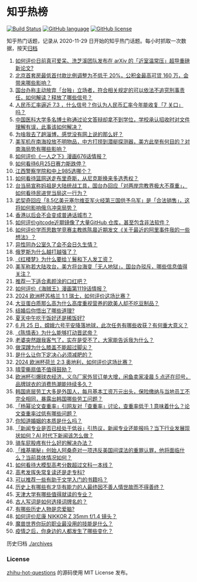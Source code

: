 # 知乎热榜
[![Build Status](https://github.com/ToWeLong/zhihu-hot-questions/workflows/CI/badge.svg)](https://github.com/ToWeLong/zhihu-hot-questions/actions)
[![GitHub language](https://img.shields.io/badge/language-golang-orange.svg)](https://golang.org/)
[![GitHub license](https://img.shields.io/github/license/ToWeLong/zhihu-hot-questions)](https://github.com/ToWeLong/zhihu-hot-questions/blob/main/LICENSE)

知乎热门话题，记录从 2020-11-29 日开始的知乎热门话题。每小时抓取一次数据，按天[归档](./archives)

<!-- BEGIN -->

1. [如何评价日前真可爱呆、洗芝溪团队发布在 arXiv 的「近室温常压」超导重磅新论文?](https://www.zhihu.com/question/659946224)
1. [北京首套房最低首付款比例调整为不低于 20%，公积金最高可贷 160 万，会带来哪些影响？](https://www.zhihu.com/question/659995384)
1. [国台办称主动放弃「台独」立场者，符合相关规定的可以依法不追究刑事责任，如何解读？释放了哪些信号？](https://www.zhihu.com/question/659956469)
1. [人民币汇率逼近 7.3 ，什么信号？你认为人民币汇率今年能收复「7 关口」吗？](https://www.zhihu.com/question/659841085)
1. [中国医科大学多名博士称通过论文答辩却拿不到学位，学校承认招收时对文件理解有误，此事该如何解决？](https://www.zhihu.com/question/659971760)
1. [为啥我去了趟淄博，感觉没有网上说的那么好？](https://www.zhihu.com/question/653956219)
1. [美军机在南海投放不明物品，中方打捞到潜艇探测器，美方此举有何目的？对南海局势有哪些影响？](https://www.zhihu.com/question/660002644)
1. [如何评价《一人之下》漫画676话情报？](https://www.zhihu.com/question/659974313)
1. [如何看待6月25日赛力斯跌停？](https://www.zhihu.com/question/659875690)
1. [江西警察学院和中上985选哪个？](https://www.zhihu.com/question/659905637)
1. [如何看待篮网送走布里奇斯，从尼克斯换来多选秀权？](https://www.zhihu.com/question/659959430)
1. [台当局宣称妈祖是大陆统战工具，国台办回应「对两岸宗教界极大不尊重」，如何看待民进党当局这一行为？](https://www.zhihu.com/question/659954332)
1. [武契奇回应「8.5亿美元塞尔维亚军火经第三国供予乌军」是「合法销售」，这将如何影响俄乌冲突局势？](https://www.zhihu.com/question/659736487)
1. [香港以后会不会变成普通话城市？](https://www.zhihu.com/question/652133922)
1. [如何评价gitcode近期镜像了大量GitHub 仓库，甚至包含非法软件？](https://www.zhihu.com/question/659859887)
1. [如何评价学而思数学竞赛主教练陈晨近期发文《关于最近的阿里事件我的一些想法》？](https://www.zhihu.com/question/659836746)
1. [异性同办公室久了会不会日久生情？](https://www.zhihu.com/question/659807021)
1. [俄罗斯为什么越打越强了？](https://www.zhihu.com/question/654002739)
1. [《红楼梦》为什么要给丫鬟和下人发工资？](https://www.zhihu.com/question/656735704)
1. [美军称若大陆攻台，美方将台海变「无人地狱」，国台办驳斥，哪些信息值得关注？](https://www.zhihu.com/question/659964858)
1. [推荐一下适合素颜涂的口红吧？](https://www.zhihu.com/question/657586649)
1. [如何评价《海贼王》漫画第1119话情报？](https://www.zhihu.com/question/659915167)
1. [2024 欧洲杯苏格兰 1:1 瑞士，如何评价这场比赛？](https://www.zhihu.com/question/659327632)
1. [大豆蛋白质那么高为什么高度重视营养的欧美人却不吃豆制品？](https://www.zhihu.com/question/657545506)
1. [结婚后你悟出了哪些道理?](https://www.zhihu.com/question/659949541)
1. [夏天中午吃干饭好还是稀饭好?](https://www.zhihu.com/question/659453313)
1. [6 月 25 日，嫦娥六号平安降落地球，此次任务有哪些收获？有何重大意义？](https://www.zhihu.com/question/659859962)
1. [《陈情表》为什么能够打动晋武帝？](https://www.zhihu.com/question/654468108)
1. [老婆突然跟我客气了，实在是受不了，大家能告诉我为什么？](https://www.zhihu.com/question/651675744)
1. [做深蹲为什么膝盖不能超过脚尖？](https://www.zhihu.com/question/655115845)
1. [是什么让你下定决心必须减肥的？](https://www.zhihu.com/question/659698623)
1. [2024 欧洲杯荷兰 2:3 奥地利，如何评价这场比赛？](https://www.zhihu.com/question/659921065)
1. [晴雯撕扇值不值得鼓励？](https://www.zhihu.com/question/657964754)
1. [欧洲杯引爆球衣经济，义乌厂家外贸订单大增，闲鱼卖家凌晨 5 点还在印号，品牌球衣的消费热潮能持续多久？](https://www.zhihu.com/question/658894700)
1. [韩国底层劳工大多是外国人，每月基本工资万元出头，保险缴纳与当地员工不完全相同，暴露出韩国哪些劳工问题？](https://www.zhihu.com/question/659945370)
1. [「杨幂论文查重率」引网友对「查重率」讨论，查重率低于 1 意味着什么？论文查重率过低有哪些问题？](https://www.zhihu.com/question/659852076)
1. [你知道婚姻的本质是什么吗？](https://www.zhihu.com/question/656517397)
1. [「新闻专业是否已经处于低谷」引热议，新闻专业还能报吗？当下行业发展现状如何？AI 时代下新闻该怎么做？](https://www.zhihu.com/question/659893570)
1. [骑车屁股疼有什么好的解决办法？](https://www.zhihu.com/question/658391381)
1. [「维基揭秘」创始人阿桑奇对一项违反美国间谍法的重罪认罪，他将面临什么？当前具体情况如何？](https://www.zhihu.com/question/659832622)
1. [如何看待大模型高考分数超过文科一本线？](https://www.zhihu.com/question/659953150)
1. [高考发挥失常复读还是走专科?](https://www.zhihu.com/question/659791277)
1. [可以推荐一些有助于文学入门的书籍吗？](https://www.zhihu.com/question/659280739)
1. [历史上有哪些有才华有能力的人最终因不善人情世故而不得善终？](https://www.zhihu.com/question/659357347)
1. [天津大学有哪些值得就读的专业？](https://www.zhihu.com/question/326210125)
1. [古人写词是如何选择词牌名的？](https://www.zhihu.com/question/658541555)
1. [有哪些历史人物是恋爱脑?](https://www.zhihu.com/question/658272692)
1. [如何评价尼康 NIKKOR Z 35mm f/1.4 镜头？](https://www.zhihu.com/question/659960476)
1. [魔兽世界你玩的职业最没用的技能是什么？](https://www.zhihu.com/question/659834108)
1. [疫情之后，你身边的人都发生了哪些变化？](https://www.zhihu.com/question/659478012)

<!-- END -->

历史归档 [./archives](./archives)


### License
[zhihu-hot-questions](https://github.com/towelong/zhihu-hot-questions) 的源码使用 MIT License 发布。